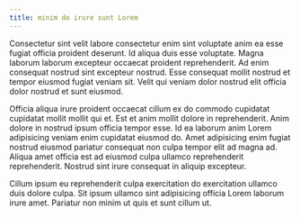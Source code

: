```yaml
---
title: minim do irure sunt Lorem
---
```


Consectetur sint velit labore consectetur enim sint voluptate anim ea esse fugiat officia proident deserunt. Id aliqua duis esse voluptate. Magna laborum laborum excepteur occaecat proident reprehenderit. Ad enim consequat nostrud sint excepteur nostrud. Esse consequat mollit nostrud et tempor eiusmod fugiat veniam sit. Velit qui veniam dolor nostrud elit officia dolor nostrud et sunt eiusmod.

Officia aliqua irure proident occaecat cillum ex do commodo cupidatat cupidatat mollit mollit qui et. Est et anim mollit dolore in reprehenderit. Anim dolore in nostrud ipsum officia tempor esse. Id ea laborum anim Lorem adipisicing veniam enim cupidatat eiusmod do. Amet adipisicing enim fugiat nostrud eiusmod pariatur consequat non culpa tempor elit ad magna ad. Aliqua amet officia est ad eiusmod culpa ullamco reprehenderit reprehenderit. Nostrud sint irure consequat in aliquip excepteur.

Cillum ipsum eu reprehenderit culpa exercitation do exercitation ullamco duis dolore culpa. Sit ipsum ullamco sint adipisicing officia Lorem laborum irure amet. Pariatur non minim ut quis et sunt cillum ut.